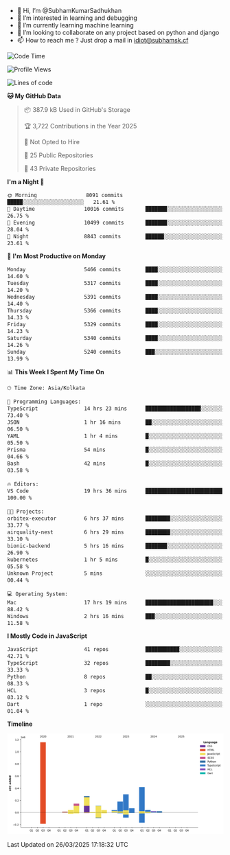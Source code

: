 - 👋 Hi, I’m @SubhamKumarSadhukhan
- 👀 I’m interested in learning and debugging
- 🌱 I’m currently learning machine learning
- 💞️ I’m looking to collaborate on any project based on python and django
- 📫 How to reach me ?
      Just drop a mail in idiot@subhamsk.cf

<!---
SubhamKumarSadhukhan/SubhamKumarSadhukhan is a ✨ special ✨ repository because its `README.md` (this file) appears on your GitHub profile.
You can click the Preview link to take a look at your changes.
--->


<!--START_SECTION:waka-->
![Code Time](http://img.shields.io/badge/Code%20Time-2%2C807%20hrs%202%20mins-blue)

![Profile Views](http://img.shields.io/badge/Profile%20Views-3-blue)

![Lines of code](https://img.shields.io/badge/From%20Hello%20World%20I%27ve%20Written-2.8%20million%20lines%20of%20code-blue)

**🐱 My GitHub Data** 

> 📦 387.9 kB Used in GitHub's Storage 
 > 
> 🏆 3,722 Contributions in the Year 2025
 > 
> 🚫 Not Opted to Hire
 > 
> 📜 25 Public Repositories 
 > 
> 🔑 43 Private Repositories 
 > 
**I'm a Night 🦉** 

```text
🌞 Morning                8091 commits        █████░░░░░░░░░░░░░░░░░░░░   21.61 % 
🌆 Daytime                10016 commits       ███████░░░░░░░░░░░░░░░░░░   26.75 % 
🌃 Evening                10499 commits       ███████░░░░░░░░░░░░░░░░░░   28.04 % 
🌙 Night                  8843 commits        ██████░░░░░░░░░░░░░░░░░░░   23.61 % 
```
📅 **I'm Most Productive on Monday** 

```text
Monday                   5466 commits        ████░░░░░░░░░░░░░░░░░░░░░   14.60 % 
Tuesday                  5317 commits        ████░░░░░░░░░░░░░░░░░░░░░   14.20 % 
Wednesday                5391 commits        ████░░░░░░░░░░░░░░░░░░░░░   14.40 % 
Thursday                 5366 commits        ████░░░░░░░░░░░░░░░░░░░░░   14.33 % 
Friday                   5329 commits        ████░░░░░░░░░░░░░░░░░░░░░   14.23 % 
Saturday                 5340 commits        ████░░░░░░░░░░░░░░░░░░░░░   14.26 % 
Sunday                   5240 commits        ███░░░░░░░░░░░░░░░░░░░░░░   13.99 % 
```


📊 **This Week I Spent My Time On** 

```text
🕑︎ Time Zone: Asia/Kolkata

💬 Programming Languages: 
TypeScript               14 hrs 23 mins      ██████████████████░░░░░░░   73.40 % 
JSON                     1 hr 16 mins        ██░░░░░░░░░░░░░░░░░░░░░░░   06.50 % 
YAML                     1 hr 4 mins         █░░░░░░░░░░░░░░░░░░░░░░░░   05.50 % 
Prisma                   54 mins             █░░░░░░░░░░░░░░░░░░░░░░░░   04.66 % 
Bash                     42 mins             █░░░░░░░░░░░░░░░░░░░░░░░░   03.58 % 

🔥 Editors: 
VS Code                  19 hrs 36 mins      █████████████████████████   100.00 % 

🐱‍💻 Projects: 
orbitex-executor         6 hrs 37 mins       ████████░░░░░░░░░░░░░░░░░   33.77 % 
airquality-nest          6 hrs 29 mins       ████████░░░░░░░░░░░░░░░░░   33.10 % 
bionic-backend           5 hrs 16 mins       ███████░░░░░░░░░░░░░░░░░░   26.90 % 
kubernetes               1 hr 5 mins         █░░░░░░░░░░░░░░░░░░░░░░░░   05.58 % 
Unknown Project          5 mins              ░░░░░░░░░░░░░░░░░░░░░░░░░   00.44 % 

💻 Operating System: 
Mac                      17 hrs 19 mins      ██████████████████████░░░   88.42 % 
Windows                  2 hrs 16 mins       ███░░░░░░░░░░░░░░░░░░░░░░   11.58 % 
```

**I Mostly Code in JavaScript** 

```text
JavaScript               41 repos            ███████████░░░░░░░░░░░░░░   42.71 % 
TypeScript               32 repos            ████████░░░░░░░░░░░░░░░░░   33.33 % 
Python                   8 repos             ██░░░░░░░░░░░░░░░░░░░░░░░   08.33 % 
HCL                      3 repos             █░░░░░░░░░░░░░░░░░░░░░░░░   03.12 % 
Dart                     1 repo              ░░░░░░░░░░░░░░░░░░░░░░░░░   01.04 % 
```



**Timeline**

![Lines of Code chart](https://raw.githubusercontent.com/SubhamKumarSadhukhan/SubhamKumarSadhukhan/main/assets/bar_graph.png)


 Last Updated on 26/03/2025 17:18:32 UTC
<!--END_SECTION:waka-->
